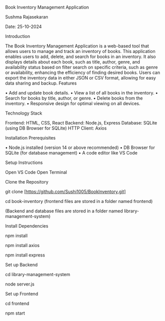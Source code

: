 Book Inventory Management Application

Sushma Rajasekaran 

Date: 25-10-2024


Introduction

The Book Inventory Management Application is a web-based tool that allows users to manage and track an inventory of books. This application enables users to add, delete, and search for books in an inventory. It also displays details about each book, such as title, author, genre, and availability status based on filter search on specific criteria, such as genre or availability, enhancing the efficiency of finding desired books. Users can export the inventory data in either JSON or CSV format, allowing for easy data sharing and backup.
Features


•	Add and update book details.
•	View a list of all books in the inventory.
•	Search for books by title, author, or genre.
•	Delete books from the inventory.
•	Responsive design for optimal viewing on all devices.


Technology Stack

Frontend: HTML, CSS, React
Backend: Node.js, Express
Database: SQLite (using DB Browser for SQLite)
HTTP Client: Axios

Installation
Prerequisites

•	Node.js installed (version 14 or above recommended)
•	DB Browser for SQLite (for database management)
•	A code editor like VS Code



Setup Instructions 

Open VS Code
Open Terminal

Clone the Repository


git clone [https://github.com/Sushi1005/BookInventory.git] 

cd book-inventory 
(frontend files are stored in a folder named frontend)

(Backend and database files are stored in a folder named library-management-system)


Install Dependencies 

npm install

npm install axios

npm install express


Set up Backend

cd library-management-system

node server.js

Set up Frontend

cd frontend

npm start


